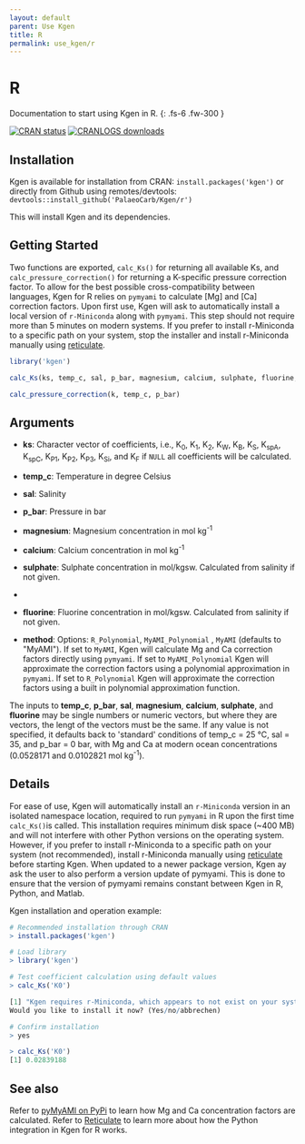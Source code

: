 ```yaml
---
layout: default
parent: Use Kgen
title: R
permalink: use_kgen/r
---
```


# R

Documentation to start using Kgen in R.
{: .fs-6 .fw-300 }

[![CRAN status](https://www.r-pkg.org/badges/version/kgen)](https://CRAN.R-project.org/package=kgen)
[![CRANLOGS downloads](https://cranlogs.r-pkg.org/badges/kgen)](https://cran.r-project.org/package=kgen)

## Installation

Kgen is available for installation from CRAN:
`install.packages('kgen')`
or directly from Github using remotes/devtools: 
`devtools::install_github('PalaeoCarb/Kgen/r')`

This will install Kgen and its dependencies.

## Getting Started

Two functions are exported, `calc_Ks()` for returning all available Ks, and `calc_pressure_correction()` for returning a K-specific pressure correction factor. To allow for the best possible cross-compatibility between languages, Kgen for R relies on `pymyami` to calculate [Mg] and [Ca] correction factors. Upon first use, Kgen will ask to automatically install a local version of `r-Miniconda` along with `pymyami`. This step should not require more than 5 minutes on modern systems. If you prefer to install r-Miniconda to a specific path on your system, stop the installer and install r-Miniconda manually using [reticulate](https://rstudio.github.io/reticulate/). 

```R
library('kgen')

calc_Ks(ks, temp_c, sal, p_bar, magnesium, calcium, sulphate, fluorine, method)

calc_pressure_correction(k, temp_c, p_bar)
```

## Arguments

- **ks**: Character vector of coefficients, i.e., K<sub>0</sub>, K<sub>1</sub>, K<sub>2</sub>, K<sub>W</sub>, K<sub>B</sub>, K<sub>S</sub>, K<sub>spA</sub>, K<sub>spC</sub>, K<sub>P1</sub>, K<sub>P2</sub>, K<sub>P3</sub>, K<sub>Si</sub>, and K<sub>F</sub> if `NULL` all coefficients will be calculated.

- **temp_c**: Temperature in degree Celsius

- **sal**: Salinity

- **p_bar**: Pressure in bar

- **magnesium**: Magnesium concentration in mol kg<sup>-1</sup> 

- **calcium**: Calcium concentration in mol kg<sup>-1</sup> 

- **sulphate**: Sulphate concentration in mol/kgsw. Calculated from salinity if not given.
- 
- **fluorine**: Fluorine concentration in mol/kgsw. Calculated from salinity if not given.

- **method**: Options: `R_Polynomial`, `MyAMI_Polynomial` , `MyAMI` (defaults to "MyAMI"). If set to `MyAMI`, Kgen will calculate Mg and Ca correction factors directly using `pymyami`. If set to `MyAMI_Polynomial` Kgen will approximate the correction factors using a polynomial approximation in `pymyami`. If set to `R_Polynomial` Kgen will approximate the correction factors using a built in polynomial approximation function. 

The inputs to **temp_c**, **p_bar**, **sal**, **magnesium**, **calcium**, **sulphate**, and **fluorine** may be single numbers or numeric vectors, but where they are vectors, the lengt of the vectors must be the same. If any value is not specified, it defaults back to 'standard' conditions of temp_c = 25 °C, sal = 35, and p_bar = 0 bar, with Mg and Ca at modern ocean concentrations (0.0528171 and 0.0102821 mol kg<sup>-1</sup>).

## Details
For ease of use, Kgen will automatically install an `r-Miniconda` version in an isolated namespace location, required to run `pymyami` in R upon the first time `calc_Ks()`is called. This installation requires minimum disk space (~400 MB) and will not interfere with other Python versions on the operating system. However, if you prefer to install r-Miniconda to a specific path on your system (not recommended), install r-Miniconda manually using [reticulate](https://rstudio.github.io/reticulate/) before starting Kgen. When updated to a newer package version, Kgen ay ask the user to also perform a version update of pymyami. This is done to ensure that the version of pymyami remains constant between Kgen in R, Python, and Matlab.

Kgen installation and operation example:

```R
# Recommended installation through CRAN
> install.packages('kgen')

# Load library
> library('kgen')

# Test coefficient calculation using default values
> calc_Ks('K0')

[1] "Kgen requires r-Miniconda, which appears to not exist on your system."
Would you like to install it now? (Yes/no/abbrechen) 

# Confirm installation
> yes

> calc_Ks('K0')
[1] 0.02839188
```

## See also
Refer to [pyMyAMI on PyPi](https://pypi.org/project/pymyami/) to learn how Mg and Ca concentration factors are calculated.  Refer to [Reticulate](https://rstudio.github.io/reticulate/index.html) to learn more about how the Python integration in Kgen for R works.

